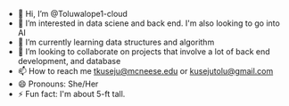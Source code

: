 - 👋 Hi, I’m @Toluwalope1-cloud
- 👀 I’m interested in data sciene and back end. I'm also looking to go into AI
- 🌱 I’m currently learning data structures and algorithm
- 💞️ I’m looking to collaborate on projects that involve a lot of back end development, and database
- 📫 How to reach me tkuseju@mcneese.edu or kusejutolu@gmail.com
- 😄 Pronouns: She/Her
- ⚡ Fun fact: I'm about 5-ft tall. 
<!---
Toluwalope1-cloud/Toluwalope1-cloud is a ✨ special ✨ repository because its `README.md` (this file) appears on your GitHub profile.
You can click the Preview link to take a look at your changes.
--->
